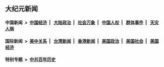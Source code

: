 ## 大纪元新闻

#### 中国新闻 &nbsp;>&nbsp; [中国经济](indexes/ncid283/README.md?01171245) &nbsp;| &nbsp; [大陆政治](indexes/ncid277/README.md?01171245) &nbsp;| &nbsp; [社会万象](indexes/ncid282/README.md?01171245) &nbsp;| &nbsp; [中国人权](indexes/ncid278/README.md?01171245) &nbsp;| &nbsp; [群体事件](indexes/ncid279/README.md?01171245) &nbsp;| &nbsp; [天灾人祸](indexes/ncid280/README.md?01171245)

#### 国际新闻 &nbsp;>&nbsp; [美中关系](indexes/nf1412576/README.md?01171245) &nbsp;| &nbsp; [台湾新闻](indexes/ncid1349361/README.md?01171245) &nbsp;| &nbsp; [香港新闻](indexes/ncid1349362/README.md?01171245) &nbsp;| &nbsp; [美国政治](indexes/ncid1078159/README.md?01171245) &nbsp;| &nbsp; [美国社会](indexes/ncid1078160/README.md?01171245) &nbsp;| &nbsp; [美国经济](indexes/ncid1078158/README.md?01171245)

#### 特别专题 &nbsp;>&nbsp; [中共百年历史](https://github.com/epoch-news/epoch-special/blob/master/README.md?01171245)  
